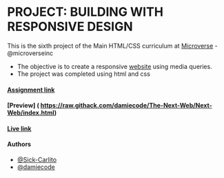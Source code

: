 # PROJECT: BUILDING WITH RESPONSIVE DESIGN

This is the sixth project of the Main HTML/CSS curriculum at [Microverse](https://www.microverse.org/) - @microverseinc

* The objective is to create a responsive [website](http://thenextweb.com/) using media queries.
* The project was completed using html and css 

#### [Assignment link](https://www.theodinproject.com/courses/html5-and-css3/lessons/building-with-responsive-design)
#### [Preview] ( https://raw.githack.com/damiecode/The-Next-Web/Next-Web/index.html)
#### [Live link]( https://damiecode.github.io/The-Next-Web/)

#### Authors

* [@Sick-Carlito](https://github.com/Sick-Carlito)
* [@damiecode](https://github.com/damiecode)

